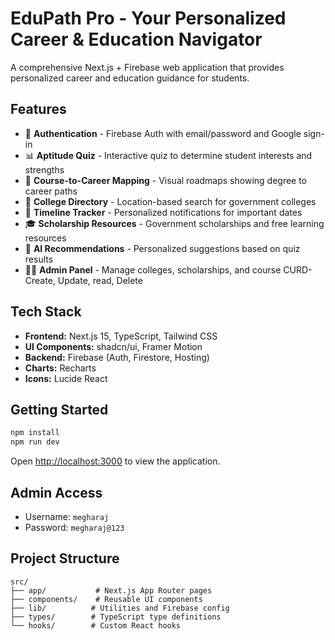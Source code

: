 # EduPath Pro - Your Personalized Career & Education Navigator

A comprehensive Next.js + Firebase web application that provides personalized career and education guidance for students.

## Features

- 🔐 **Authentication** - Firebase Auth with email/password and Google sign-in
- 📊 **Aptitude Quiz** - Interactive quiz to determine student interests and strengths
- 🎯 **Course-to-Career Mapping** - Visual roadmaps showing degree to career paths
- 🏫 **College Directory** - Location-based search for government colleges
- 📅 **Timeline Tracker** - Personalized notifications for important dates
- 🎓 **Scholarship Resources** - Government scholarships and free learning resources
- 🤖 **AI Recommendations** - Personalized suggestions based on quiz results
- 👨‍💼 **Admin Panel** - Manage colleges, scholarships, and course
CURD- Create, Update, read, Delete
## Tech Stack

- **Frontend:** Next.js 15, TypeScript, Tailwind CSS
- **UI Components:** shadcn/ui, Framer Motion
- **Backend:** Firebase (Auth, Firestore, Hosting)
- **Charts:** Recharts
- **Icons:** Lucide React

## Getting Started

```bash
npm install
npm run dev
```

Open [http://localhost:3000](http://localhost:3000) to view the application.

## Admin Access

- Username: `megharaj`
- Password: `megharaj@123`

## Project Structure

```
src/
├── app/           # Next.js App Router pages
├── components/    # Reusable UI components
├── lib/          # Utilities and Firebase config
├── types/        # TypeScript type definitions
└── hooks/        # Custom React hooks
```
